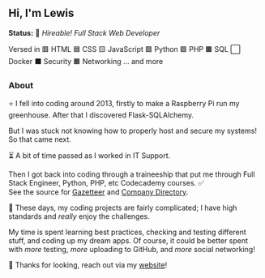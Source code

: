 ## Hi, I'm Lewis

**Status:** 🚀 *Hireable! Full Stack Web Developer*

Versed in
🟥 HTML
🟦 CSS
🟨 JavaScript
🟩 Python
🟪 PHP
🟫 SQL
⬜ Docker
⬛ Security
🟧 Networking
... and more

### About
⭐ I fell into coding around 2013, firstly to make a Raspberry Pi run my greenhouse.
After that I discovered Flask-SQLAlchemy. 

But I was stuck not knowing how to properly host and secure my systems! So that came next.

⏳ A bit of time passed as I worked in IT Support.

Then I got back into coding through a traineeship that put me through Full Stack Engineer, Python, PHP, etc Codecademy courses. ✅  
See the source for [Gazetteer](https://github.com/interplexed/Gazetteer) and [Company Directory](https://github.com/interplexed/Company-Directory).  

📢 These days, my coding projects are fairly complicated; I have high standards and *really* enjoy the challenges.  

My time is spent learning best practices, checking and testing different stuff, and coding up my dream apps.
Of course, it could be better spent with *more* testing, *more* uploading to GitHub, and *more* social networking!

💜 Thanks for looking, reach out via my [website](https://lewiscooper.dev)!
